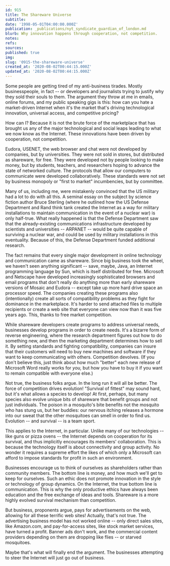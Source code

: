 ```yaml
---
id: 915
title: The Shareware Universe
subtitle: 
date: '1998-05-01T04:00:00.000Z'
publication: _publications/nyt_syndicate_guardian_of_london.md
blurb: Why innovation happens through cooperation, not competition.
notes: 
refs: 
sources: 
published: true
img: 
slug: '0915-the-shareware-universe'
created_at: '2020-08-02T00:44:15.000Z'
updated_at: '2020-08-02T00:44:15.000Z'
---
```

Some people are getting tired of my anti-business tirades. Mostly businesspeople, in fact -- or developers and journalists trying to justify why they sold their souls to them. The argument they throw at me in emails, online forums, and my public speaking gigs is this: how can you hate a market-driven Internet when it's the market that's driving technological innovation, universal access, and competitive pricing?

How can I? Because it is not the brute force of the marketplace that has brought us any of the major technological and social leaps leading to what we now know as the Internet. These innovations have been driven by cooperation, not competition.

Eudora, USENET, the web browser and chat were not developed by companies, but by universities. They were not sold in stores, but distributed as shareware, for free. They were developed not by people looking to make money, but by students, teachers, and researchers hoping to advance the state of networked culture. The protocols that allow our computers to communicate were developed collaboratively. These standards were not set by business monopoly or "first to market" incumbencies, but by committee.

Many of us, including me, were mistakenly convinced that the US military had a lot to do with all this. A seminal essay on the subject by science fiction author Bruce Sterling (where he outlined how the US Defense Department and Rand think tank created the Internet as a way for military installations to maintain communication in the event of a nuclear war) is only half-true. What really happened is that the Defense Department saw that the already-existing communications infrastructure developed by scientists and universities -- ARPANET -- would be quite capable of surviving a nuclear war, and could be used by military installations in this eventuality. Because of this, the Defense Department funded additional research.

The fact remains that every single major development in online technology and communication came as shareware. Since big business took the wheel, we haven't seen anything significant -- save, maybe, Java, an Internet programming language by Sun, which is itself distributed for free. Microsoft and Netscape have developed increasingly sophisticated browsers and email programs that don't really do anything more than early shareware versions of Mosaic and Eudora -- except take up more hard drive space an processor speed. The companies creating these programs also (intentionally) create all sorts of compatibility problems as they fight for dominance in the marketplace. It's harder to send attached files to multiple recipients or create a web site that everyone can view now than it was five years ago. This, thanks to free market competition.

While shareware developers create programs to address universal needs, businesses develop programs in order to create needs. It's a bizarre form of reverse engineering, where the research department figures out how to do something new, and then the marketing department determines how to sell it. By setting standards and fighting compatibility, companies can insure that their customers will need to buy new machines and software if they want to keep communicating with others. Competition devolves. (If you don't believe this, just think about how much "better" each new release of Microsoft Word really works for *you,* but how you have to buy it if you want to remain compatible with everyone else.)

Not true, the business folks argue. In the long run it will all be better. The force of competition drives evolution! "Survival of fittest" may sound hard, but it's what allows a species to develop! At first, perhaps, but many species also evolve unique bits of shareware that benefit groups and not just individuals. The poison in a mosquito's bite benefits not the mosquito who has stung us, but her buddies: our nervous itching releases a hormone into our sweat that the other mosquitoes can smell in order to find us. Evolution -- and survival -- is a team sport.

This applies to the Internet, in particular. Unlike many of our technologies -- like guns or pizza ovens -- the Internet depends on cooperation for its survival, and thus implicitly encourages its members' collaboration. This is because the technology itself is about connectivity and group activity. No wonder it requires a supreme effort the likes of which only a Microsoft can afford to impose standards for profit in such an environment.

Businesses encourage us to think of ourselves as shareholders rather than community members. The bottom line is money, and how much we'll get to keep for ourselves. Such an ethic does not promote innovation in the style or technology of group dynamics. On the Internet, the true bottom line is communication. This is why the only productive ethics have always been education and the free exchange of ideas and tools. Shareware is a more highly evolved survival mechanism than competition.

But business, proponents argue, pays for advertisements on the web, allowing for all these terrific web sites! Actually, that's not true. The advertising business model has not worked online -- only direct sales sites, like Amazon.com, and pay-for-access sites, like stock market services, have turned a profit. Banner ads don't work, and the commercial content providers depending on them are dropping like flies -- or starved mosquitoes.

Maybe that's what will finally end the argument. The businesses attempting to steer the Internet will just go out of business.
